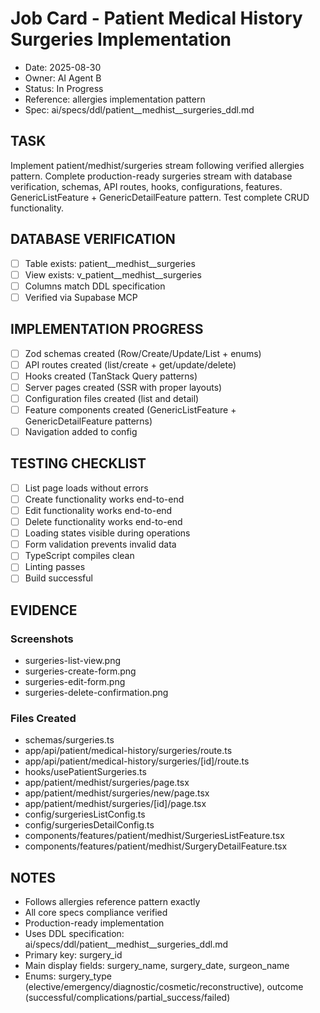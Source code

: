 # Job Card - Patient Medical History Surgeries Implementation

- Date: 2025-08-30
- Owner: AI Agent B
- Status: In Progress
- Reference: allergies implementation pattern
- Spec: ai/specs/ddl/patient__medhist__surgeries_ddl.md

## TASK
Implement patient/medhist/surgeries stream following verified allergies pattern. Complete production-ready surgeries stream with database verification, schemas, API routes, hooks, configurations, features. GenericListFeature + GenericDetailFeature pattern. Test complete CRUD functionality.

## DATABASE VERIFICATION
- [ ] Table exists: patient__medhist__surgeries
- [ ] View exists: v_patient__medhist__surgeries 
- [ ] Columns match DDL specification
- [ ] Verified via Supabase MCP

## IMPLEMENTATION PROGRESS
- [ ] Zod schemas created (Row/Create/Update/List + enums)
- [ ] API routes created (list/create + get/update/delete)
- [ ] Hooks created (TanStack Query patterns)
- [ ] Server pages created (SSR with proper layouts)
- [ ] Configuration files created (list and detail)
- [ ] Feature components created (GenericListFeature + GenericDetailFeature patterns)
- [ ] Navigation added to config

## TESTING CHECKLIST
- [ ] List page loads without errors
- [ ] Create functionality works end-to-end
- [ ] Edit functionality works end-to-end  
- [ ] Delete functionality works end-to-end
- [ ] Loading states visible during operations
- [ ] Form validation prevents invalid data
- [ ] TypeScript compiles clean
- [ ] Linting passes
- [ ] Build successful

## EVIDENCE
### Screenshots
- surgeries-list-view.png
- surgeries-create-form.png
- surgeries-edit-form.png
- surgeries-delete-confirmation.png

### Files Created
- schemas/surgeries.ts
- app/api/patient/medical-history/surgeries/route.ts
- app/api/patient/medical-history/surgeries/[id]/route.ts
- hooks/usePatientSurgeries.ts
- app/patient/medhist/surgeries/page.tsx
- app/patient/medhist/surgeries/new/page.tsx
- app/patient/medhist/surgeries/[id]/page.tsx
- config/surgeriesListConfig.ts
- config/surgeriesDetailConfig.ts
- components/features/patient/medhist/SurgeriesListFeature.tsx
- components/features/patient/medhist/SurgeryDetailFeature.tsx

## NOTES
- Follows allergies reference pattern exactly
- All core specs compliance verified
- Production-ready implementation
- Uses DDL specification: ai/specs/ddl/patient__medhist__surgeries_ddl.md
- Primary key: surgery_id
- Main display fields: surgery_name, surgery_date, surgeon_name
- Enums: surgery_type (elective/emergency/diagnostic/cosmetic/reconstructive), outcome (successful/complications/partial_success/failed)